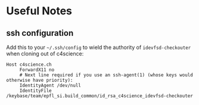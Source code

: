 # Useful Notes

## ssh configuration

Add this to your `~/.ssh/config` to wield the authority of `idevfsd-checkouter` when cloning out of c4science:

```
Host c4science.ch
     ForwardX11 no
     # Next line required if you use an ssh-agent(1) (whose keys would otherwise have priority):
     IdentityAgent /dev/null
     IdentityFile /keybase/team/epfl_si.build_common/id_rsa_c4science_idevfsd-checkouter
```
